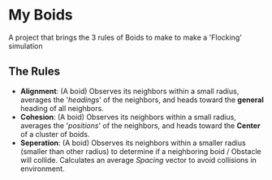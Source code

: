 # My Boids
A project that brings the 3 rules of Boids to make to make a 'Flocking' simulation

## The Rules
- **Alignment**: (A boid) Observes its neighbors within a small radius, averages the '_headings_' of the neighbors, and heads toward the **general** heading of all neighbors.
- **Cohesion**: (A boid) Observes its neighbors within a small radius, averages the '_positions_' of the neighbors, and heads toward the **Center** of a cluster of boids.
- **Seperation**: (A boid) Observes its neighbors within a smaller radius (smaller than other radius) to determine if a neighboring boid / Obstacle will collide. Calculates an average _Spacing_ vector to avoid collisions in environment. 

